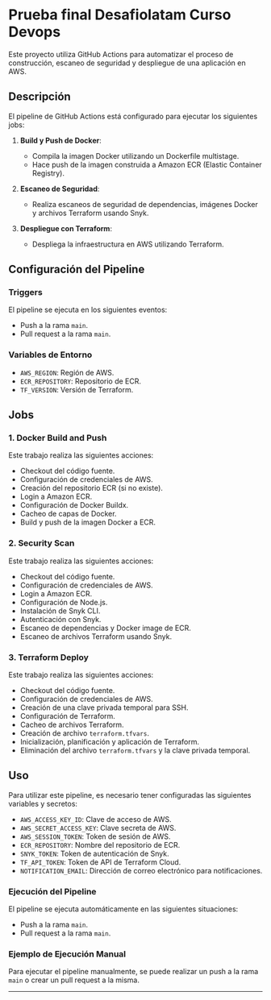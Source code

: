 # Prueba final Desafiolatam Curso Devops

Este proyecto utiliza GitHub Actions para automatizar el proceso de construcción, escaneo de seguridad y despliegue de una aplicación en AWS.

## Descripción

El pipeline de GitHub Actions está configurado para ejecutar los siguientes jobs:

1. **Build y Push de Docker**:
   - Compila la imagen Docker utilizando un Dockerfile multistage.
   - Hace push de la imagen construida a Amazon ECR (Elastic Container Registry).

2. **Escaneo de Seguridad**:
   - Realiza escaneos de seguridad de dependencias, imágenes Docker y archivos Terraform usando Snyk.

3. **Despliegue con Terraform**:
   - Despliega la infraestructura en AWS utilizando Terraform.

## Configuración del Pipeline

### Triggers

El pipeline se ejecuta en los siguientes eventos:
- Push a la rama `main`.
- Pull request a la rama `main`.

### Variables de Entorno

- `AWS_REGION`: Región de AWS.
- `ECR_REPOSITORY`: Repositorio de ECR.
- `TF_VERSION`: Versión de Terraform.

## Jobs

### 1. Docker Build and Push

Este trabajo realiza las siguientes acciones:
- Checkout del código fuente.
- Configuración de credenciales de AWS.
- Creación del repositorio ECR (si no existe).
- Login a Amazon ECR.
- Configuración de Docker Buildx.
- Cacheo de capas de Docker.
- Build y push de la imagen Docker a ECR.

### 2. Security Scan

Este trabajo realiza las siguientes acciones:
- Checkout del código fuente.
- Configuración de credenciales de AWS.
- Login a Amazon ECR.
- Configuración de Node.js.
- Instalación de Snyk CLI.
- Autenticación con Snyk.
- Escaneo de dependencias y Docker image de ECR.
- Escaneo de archivos Terraform usando Snyk.

### 3. Terraform Deploy

Este trabajo realiza las siguientes acciones:
- Checkout del código fuente.
- Configuración de credenciales de AWS.
- Creación de una clave privada temporal para SSH.
- Configuración de Terraform.
- Cacheo de archivos Terraform.
- Creación de archivo `terraform.tfvars`.
- Inicialización, planificación y aplicación de Terraform.
- Eliminación del archivo `terraform.tfvars` y la clave privada temporal.

## Uso

Para utilizar este pipeline, es necesario tener configuradas las siguientes variables y secretos:

- `AWS_ACCESS_KEY_ID`: Clave de acceso de AWS.
- `AWS_SECRET_ACCESS_KEY`: Clave secreta de AWS.
- `AWS_SESSION_TOKEN`: Token de sesión de AWS.
- `ECR_REPOSITORY`: Nombre del repositorio de ECR.
- `SNYK_TOKEN`: Token de autenticación de Snyk.
- `TF_API_TOKEN`: Token de API de Terraform Cloud.
- `NOTIFICATION_EMAIL`: Dirección de correo electrónico para notificaciones.

### Ejecución del Pipeline

El pipeline se ejecuta automáticamente en las siguientes situaciones:
- Push a la rama `main`.
- Pull request a la rama `main`.

### Ejemplo de Ejecución Manual

Para ejecutar el pipeline manualmente, se puede realizar un push a la rama `main` o crear un pull request a la misma.

---
